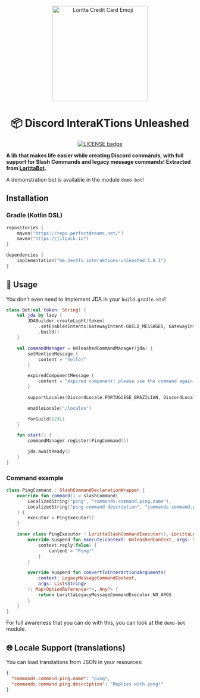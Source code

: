 <p align="center">
<img src="https://cdn.discordapp.com/attachments/1082340413156892682/1387084709799923742/card.png?ex=687fa74d&is=687e55cd&hm=61c70b792f6c6799c2908336860425ba445944134e3d4faa1ac5759fc1e9f3ca&" width="256" height="256" alt="Loritta Credit Card Emoji">
</p>

<p align="center">

<h1 align="center">📦 Discord InteraKTions Unleashed</h1>

<p align="center">
<a href="LICENSE"><img src="https://img.shields.io/badge/license-AGPL%20v3-blue.svg" alt="LICENSE badge"></a>
</p>

**A lib that makes life easier while creating Discord commands, with full support for Slash Commands and legacy message commands! Extracted from [LorittaBot](https://github.com/LorittaBot/Loritta).**

A demonstration bot is available in the module `demo-bot`!

## Installation

### Gradle (Kotlin DSL)

```kotlin
repositories {
    maven("https://repo.perfectdreams.net/")
    maven("https://jitpack.io")
}

dependencies {
    implementation("me.hechfx:interaktions-unleashed:1.0.1")
}
```

## 🚀 Usage

You don't even need to implement JDA in your `build.gradle.kts`!

```kotlin
class Bot(val token: String) {
    val jda by lazy {
        JDABuilder.createLight(token)
            .setEnabledIntents(GatewayIntent.GUILD_MESSAGES, GatewayIntent.MESSAGE_CONTENT)
            .build()
    }

    val commandManager = UnleashedCommandManager(jda) {
        setMentionMessage {
            content = "hello!"
        }

        expiredComponentMessage {
            content = "expired component! please use the command again."
        }

        supportLocales(DiscordLocale.PORTUGUESE_BRAZILIAN, DiscordLocale.ENGLISH_US)

        enableLocale("/locales")

        forGuild(123L)
    }

    fun start() {
        commandManager.register(PingCommand())

        jda.awaitReady()
    }
}
```

### Command example

```kotlin
class PingCommand : SlashCommandDeclarationWrapper {
    override fun command() = slashCommand(
        LocalizedString("ping", "commands.command.ping.name"),
        LocalizedString("ping command description", "commands.command.ping.description")
    ) {
        executor = PingExecutor()
    }

    inner class PingExecutor : LorittaSlashCommandExecutor(), LorittaLegacyMessageCommandExecutor {
        override suspend fun execute(context: UnleashedContext, args: SlashCommandArguments) {
            context.reply(false) {
                content = "Pong!"
            }
        }

        override suspend fun convertToInteractionsArguments(
            context: LegacyMessageCommandContext,
            args: List<String>
        ): Map<OptionReference<*>, Any?> {
            return LorittaLegacyMessageCommandExecutor.NO_ARGS
        }
    }
}
```
For full awareness that you can do with this, you can look at the `demo-bot` module.

## 🌐 Locale Support (translations)

You can load translations from JSON in your resources:

```json
{
  "commands.command.ping.name": "ping",
  "commands.command.ping.description": "Replies with pong!"
}
```
